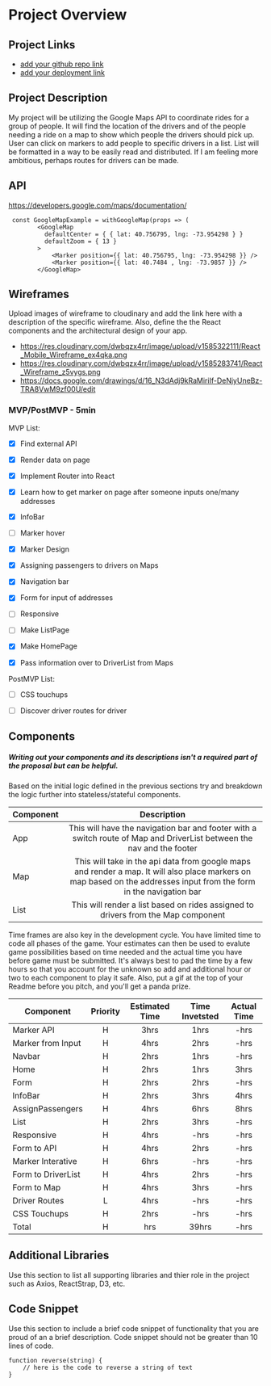 # Project Overview

## Project Links

- [add your github repo link]()
- [add your deployment link]()

## Project Description

My project will be utilizing the Google Maps API to coordinate rides for a group of people. It will find the location of the drivers and of the people needing a ride on a map to show which people the drivers should pick up. User can click on markers to add people to specific drivers in a list. List will be formatted in a way to be easily read and distributed. If I am feeling more ambitious, perhaps routes for drivers can be made.

## API

https://developers.google.com/maps/documentation/





```
 const GoogleMapExample = withGoogleMap(props => (
        <GoogleMap
          defaultCenter = { { lat: 40.756795, lng: -73.954298 } }
          defaultZoom = { 13 }
        >
            <Marker position={{ lat: 40.756795, lng: -73.954298 }} />
            <Marker position={{ lat: 40.7484 , lng: -73.9857 }} />
        </GoogleMap>
```


## Wireframes

Upload images of wireframe to cloudinary and add the link here with a description of the specific wireframe. Also, define the the React components and the architectural design of your app.

- https://res.cloudinary.com/dwbqzx4rr/image/upload/v1585322111/React_Mobile_Wireframe_ex4qka.png
- https://res.cloudinary.com/dwbqzx4rr/image/upload/v1585283741/React_Wireframe_z5vygs.png
- https://docs.google.com/drawings/d/16_N3dAdj9kRaMiriIf-DeNjyUneBz-TRA8VwM9zf00U/edit


### MVP/PostMVP - 5min

MVP List:
- [x] Find external API
- [x] Render data on page
- [x] Implement Router into React
- [x] Learn how to get marker on page after someone inputs one/many addresses
- [x] InfoBar
- [ ] Marker hover
- [x] Marker Design
- [x] Assigning passengers to drivers on Maps
- [x] Navigation bar
- [x] Form for input of addresses
- [ ] Responsive
- [ ] Make ListPage
- [x] Make HomePage
- [x] Pass information over to DriverList from Maps



PostMVP List:
- [ ] CSS touchups
- [ ] Discover driver routes for driver


## Components
##### Writing out your components and its descriptions isn't a required part of the proposal but can be helpful.

Based on the initial logic defined in the previous sections try and breakdown the logic further into stateless/stateful components. 

| Component | Description | 
| --- | :---: |  
| App | This will have the navigation bar and footer with a switch route of Map and DriverList between the nav and the footer | 
| Map | This will take in the api data from google maps and render a map. It will also place markers on map based on the addresses input from the form in the navigation bar | 
| List | This will render a list based on rides assigned to drivers from the Map component | 


Time frames are also key in the development cycle.  You have limited time to code all phases of the game.  Your estimates can then be used to evalute game possibilities based on time needed and the actual time you have before game must be submitted. It's always best to pad the time by a few hours so that you account for the unknown so add and additional hour or two to each component to play it safe. Also, put a gif at the top of your Readme before you pitch, and you'll get a panda prize.

| Component | Priority | Estimated Time | Time Invetsted | Actual Time |
| --- | :---: |  :---: | :---: | :---: |
| Marker API | H | 3hrs| 1hrs | -hrs |
| Marker from Input | H | 4hrs| 2hrs | -hrs |
| Navbar| H | 2hrs| 1hrs | -hrs |
| Home | H | 2hrs| 1hrs | 3hrs |
| Form | H | 2hrs| 2hrs | -hrs |
| InfoBar | H | 2hrs| 3hrs | 4hrs |
| AssignPassengers | H | 4hrs| 6hrs | 8hrs |
| List | H | 2hrs| 3hrs | -hrs |
| Responsive| H | 4hrs| -hrs | -hrs |
| Form to API | H | 4hrs| 2hrs | -hrs |
| Marker Interative| H | 6hrs| -hrs | -hrs |
| Form to DriverList | H | 4hrs| 2hrs | -hrs |
| Form to Map| H | 4hrs| 3hrs | -hrs |
| Driver Routes | L | 4hrs| -hrs | -hrs |
| CSS Touchups | H | 2hrs| -hrs | -hrs |
| Total | H | hrs| 39hrs | -hrs |

## Additional Libraries
 Use this section to list all supporting libraries and thier role in the project such as Axios, ReactStrap, D3, etc. 

## Code Snippet

Use this section to include a brief code snippet of functionality that you are proud of an a brief description.  Code snippet should not be greater than 10 lines of code. 

```
function reverse(string) {
	// here is the code to reverse a string of text
}
```
